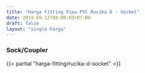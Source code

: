 ```yaml
---
title: "Harga Fitting Pipa PVC Rucika D - Socket"
date: 2019-05-12T08:00:03+07:00
draft: false
layout: "single-harga"
---
```


### Sock/Coupler

{{< partial "harga-fitting/rucika-d-socket" >}}
